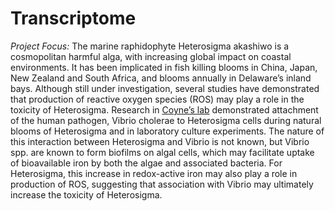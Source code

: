 Transcriptome
=============

*Project Focus:* The marine raphidophyte Heterosigma akashiwo is a cosmopolitan harmful alga, with increasing global impact on coastal environments. It has been implicated in fish killing blooms in China, Japan, New Zealand and South Africa, and blooms annually in Delaware’s inland bays.  Although still under investigation, several studies have demonstrated that production of reactive oxygen species (ROS) may play a role in the toxicity of Heterosigma. Research in [Coyne’s lab](http://www.udel.edu/MERL/) demonstrated attachment of the human pathogen, Vibrio cholerae to Heterosigma cells during natural blooms of Heterosigma and in laboratory culture experiments.  The nature of this interaction between Heterosigma and Vibrio is not known, but Vibrio spp. are known to form biofilms on algal cells, which may facilitate uptake of bioavailable iron by both the algae and associated bacteria.  For Heterosigma, this increase in redox-active iron may also play a role in production of ROS, suggesting that association with Vibrio may ultimately increase the toxicity of Heterosigma.  
